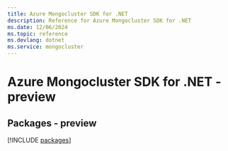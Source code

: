 ```yaml
---
title: Azure Mongocluster SDK for .NET
description: Reference for Azure Mongocluster SDK for .NET
ms.date: 12/06/2024
ms.topic: reference
ms.devlang: dotnet
ms.service: mongocluster
---
```

# Azure Mongocluster SDK for .NET - preview
## Packages - preview
[!INCLUDE [packages](mongocluster-index.md)]